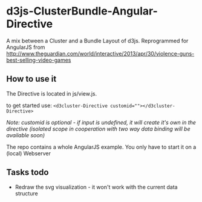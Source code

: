 # d3js-ClusterBundle-Angular-Directive
A mix between a Cluster and a Bundle Layout of d3js. Reprogrammed for AngularJS from http://www.theguardian.com/world/interactive/2013/apr/30/violence-guns-best-selling-video-games


## How to use it
The Directive is located in js/view.js.

to get started use: ```<d3cluster-Directive customid=""></d3cluster-Directive>```

*Note: customid is optional - if input is undefined, it will create it's own in the directive (isolated scope in cooperation with two way data binding will be available soon)* 

The repo contains a whole AngularJS example. You only have to start it on a (local) Webserver

## Tasks todo
- Redraw the svg visualization - it won't work with the current data structure
